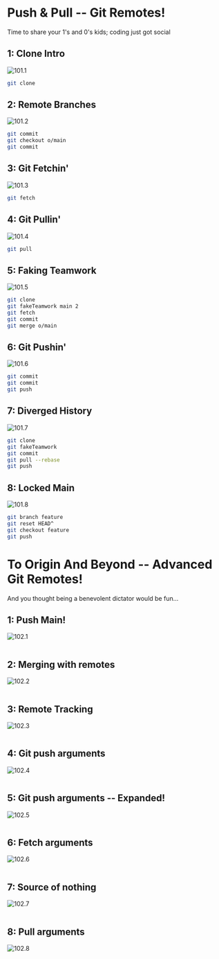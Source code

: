 # Push & Pull -- Git Remotes! 

Time to share your 1's and 0's kids; coding just got social 

## 1: Clone Intro

![101.1](./ss/101.1.png)

```sh
git clone
```

## 2: Remote Branches

![101.2](./ss/101.2.png)

```sh
git commit
git checkout o/main
git commit
```

## 3: Git Fetchin'

![101.3](./ss/101.3.png)

```sh
git fetch
```

## 4: Git Pullin'

![101.4](./ss/101.4.png)

```sh
git pull
```

## 5: Faking Teamwork

![101.5](./ss/101.5.png)

```sh
git clone
git fakeTeamwork main 2
git fetch
git commit
git merge o/main
```

## 6: Git Pushin'

![101.6](./ss/101.6.png)

```sh
git commit
git commit
git push
```

## 7: Diverged History

![101.7](./ss/101.7.png)

```sh
git clone
git fakeTeamwork
git commit
git pull --rebase
git push
```

## 8: Locked Main

![101.8](./ss/101.8.png)

```sh
git branch feature
git reset HEAD^
git checkout feature
git push
```

# To Origin And Beyond -- Advanced Git Remotes! 

And you thought being a benevolent dictator would be fun... 

## 1: Push Main!

![102.1](./ss/102.1.png)

```sh


```

## 2: Merging with remotes

![102.2](./ss/102.2.png)

```sh


```

## 3: Remote Tracking

![102.3](./ss/102.3.png)

```sh


```

## 4: Git push arguments

![102.4](./ss/102.4.png)

```sh


```

## 5: Git push arguments -- Expanded!

![102.5](./ss/102.5.png)

```sh


```

## 6: Fetch arguments

![102.6](./ss/102.6.png)

```sh


```

## 7: Source of nothing

![102.7](./ss/102.7.png)

```sh


```

## 8: Pull arguments

![102.8](./ss/102.8.png)

```sh


```
